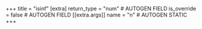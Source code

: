 +++
title = "isinf"
[extra]
return_type = "num" # AUTOGEN FIELD
is_override = false # AUTOGEN FIELD
[[extra.args]]
name = "n" # AUTOGEN STATIC
+++